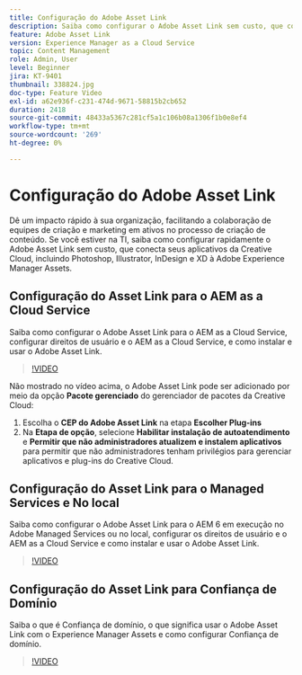 ```yaml
---
title: Configuração do Adobe Asset Link
description: Saiba como configurar o Adobe Asset Link sem custo, que conecta seus aplicativos da Creative Cloud, incluindo Photoshop, Illustrator, InDesign e XD à Adobe Experience Manager Assets.
feature: Adobe Asset Link
version: Experience Manager as a Cloud Service
topic: Content Management
role: Admin, User
level: Beginner
jira: KT-9401
thumbnail: 338824.jpg
doc-type: Feature Video
exl-id: a62e936f-c231-474d-9671-58815b2cb652
duration: 2418
source-git-commit: 48433a5367c281cf5a1c106b08a1306f1b0e8ef4
workflow-type: tm+mt
source-wordcount: '269'
ht-degree: 0%

---
```


# Configuração do Adobe Asset Link

Dê um impacto rápido à sua organização, facilitando a colaboração de equipes de criação e marketing em ativos no processo de criação de conteúdo. Se você estiver na TI, saiba como configurar rapidamente o Adobe Asset Link sem custo, que conecta seus aplicativos da Creative Cloud, incluindo Photoshop, Illustrator, InDesign e XD à Adobe Experience Manager Assets.

## Configuração do Asset Link para o AEM as a Cloud Service

Saiba como configurar o Adobe Asset Link para o AEM as a Cloud Service, configurar direitos de usuário e o AEM as a Cloud Service, e como instalar e usar o Adobe Asset Link.

>[!VIDEO](https://video.tv.adobe.com/v/343262?quality=12&learn=on&captions=por_br)

Não mostrado no vídeo acima, o Adobe Asset Link pode ser adicionado por meio da opção __Pacote gerenciado__ do gerenciador de pacotes da Creative Cloud:

1. Escolha o __CEP do Adobe Asset Link__ na etapa __Escolher Plug-ins__
2. Na __Etapa de opção__, selecione __Habilitar instalação de autoatendimento__ e __Permitir que não administradores atualizem e instalem aplicativos__ para permitir que não administradores tenham privilégios para gerenciar aplicativos e plug-ins do Creative Cloud.

## Configuração do Asset Link para o Managed Services e No local

Saiba como configurar o Adobe Asset Link para o AEM 6 em execução no Adobe Managed Services ou no local, configurar os direitos de usuário e o AEM as a Cloud Service e como instalar e usar o Adobe Asset Link.

>[!VIDEO](https://video.tv.adobe.com/v/3434114?quality=12&learn=on&captions=por_br)


## Configuração do Asset Link para Confiança de Domínio

Saiba o que é Confiança de domínio, o que significa usar o Adobe Asset Link com o Experience Manager Assets e como configurar Confiança de domínio.

>[!VIDEO](https://video.tv.adobe.com/v/3454149?quality=12&learn=on&captions=por_br)
